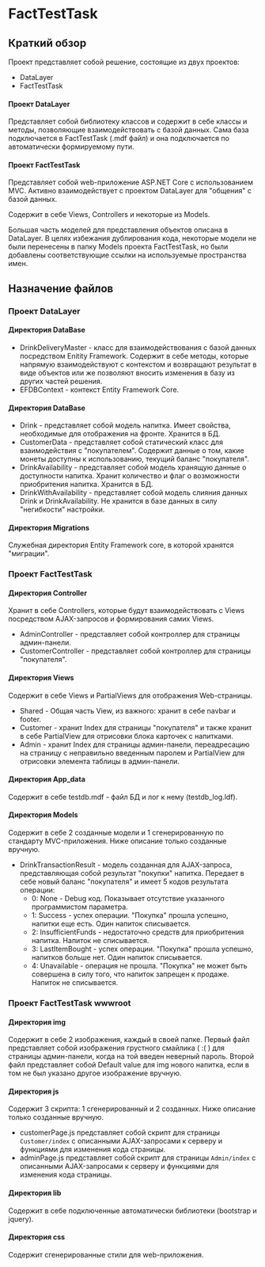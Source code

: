 # FactTestTask

## Краткий обзор
Проект представляет собой решение, состоящие из двух проектов:

* DataLayer
* FactTestTask

#### Проект DataLayer 
Представляет собой библиотеку классов и содержит в себе классы и методы, позволяющие взаимодействовать с базой данных. Сама база подключается в FactTestTask (.mdf файл) и она подключается 
по автоматически формируемому пути.
#### Проект FactTestTask 
Представляет собой web-приложение ASP.NET Core с использованием MVC. Активно взаимодействует с проектом DataLayer для "общения" с базой данных. 

Содержит в себе Views, Controllers и некоторые из Models. 

Большая часть моделей для представления объектов описана в DataLayer. В целях избежания 
дублирования кода, некоторые модели не были перенесены в папку Models проекта FactTestTask, но были добавлены соответствующие ссылки на используемые пространства имен.

## Назначение файлов

### Проект DataLayer 

#### Директория DataBase
* DrinkDeliveryMaster - класс для взаимодействования с базой данных посредством Enitity Framework. Содержит в себе методы, которые напрямую взаимодействуют с контекстом и возвращают
результат в виде объектов или же позволяют вносить изменения в базу из других частей решения.
* EFDBContext - контекст Entity Framework Core.

#### Директория DataBase
* Drink - представляет собой модель напитка. Имеет свойства, необходимые для отображения на фронте. Хранится в БД.
* CustomerData - представляет собой статический класс для взаимодействия с "покупателем". Содержит данные о том, какие монеты доступны к использованию, текущий баланс "покупателя".
* DrinkAvailability - представляет собой модель хранящую данные о доступности напитка. Хранит количество и флаг о возможности приобритения напитка. Хранится в БД.
* DrinkWithAvailability - представляет собой модель слияния данных Drink и DrinkAvailability. Не хранится в базе данных в силу "негибкости" настройки.

#### Директория Migrations
Служебная директория Entity Framework core, в которой хранятся "миграции".

### Проект FactTestTask

#### Директория Controller
Хранит в себе Controllers, которые будут взаимодействовать с Views посредством AJAX-запросов и формирования самих Views. 

* AdminController - представляет собой контроллер для страницы админ-панели.
* CustomerController - представляет собой контроллер для страницы "покупателя".

#### Директория Views
Содержит в себе Views и PartialViews для отображения Web-страницы.

* Shared - Общая часть View, из важного: хранит в себе navbar и footer.
* Customer - хранит Index для страницы "покупателя" и также хранит в себе PartialView для отрисовки блока карточек с напитками.
* Admin - хранит Index для страницы админ-панели, переадресацию на страницу с неправильно введенным паролем и PartialView для отрисовки элемента таблицы в админ-панели.

#### Директория App_data
Содержит в себе testdb.mdf - файл БД и лог к нему (testdb_log.ldf).

#### Директория Models
Содержит в себе 2 созданные модели и 1 сгенерированную по стандарту MVC-приложения. Ниже описание только созданные вручную.

* DrinkTransactionResult - модель созданная для AJAX-запроса, представляющая собой результат "покупки" напитка. Передает в себе новый баланс "покупателя" и имеет 5 кодов результата операции:
  - 0: None - Debug код. Показывает отсутствие указанного программистом параметра.
  - 1: Success - успех операции. "Покупка" прошла успешно, напитки еще есть. Один напиток списывается.
  - 2: InsufficientFunds - недостаточно средств для приобритения напитка. Напиток не списывается.
  - 3: LastItemBought - успех операции. "Покупка" прошла успешно, напитков больше нет. Один напиток списывается.
  - 4: Unavailable - операция не прошла. "Покупка" не может быть совершена в силу того, что напиток запрещен к продаже. Напиток не списывается.
 
 ### Проект FactTestTask wwwroot
 
 #### Директория img
 Содержит в себе 2 изображения, каждый в своей папке. Первый файл представляет собой изображения грустного смайлика ( :( ) для страницы админ-панели, когда на той введен неверный пароль.
 Второй файл представляет собой Default value для img нового напитка, если в том не был указано другое изображение вручную.
 
 #### Директория js
 Содержит 3 скрипта: 1 сгенерированный и 2 созданных. Ниже описание только созданные вручную.
 
 * customerPage.js представляет собой скрипт для страницы `Customer/index` с описанными AJAX-запросами к серверу и функциями для изменения кода страницы.
 * adminPage.js представляет собой скрипт для страницы `Admin/index` с описанными AJAX-запросами к серверу и функциями для изменения кода страницы.
 
 #### Директория lib
 Содержит в себе подключенные автоматически библиотеки (bootstrap и jquery).
 
 #### Директория css
 Содержит сгенерированные стили для web-приложения.
  
